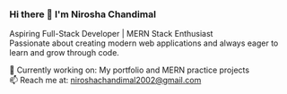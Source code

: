 ### Hi there 👋 I'm Nirosha Chandimal

Aspiring Full-Stack Developer | MERN Stack Enthusiast  
Passionate about creating modern web applications and always eager to learn and grow through code.

🌱 Currently working on: My portfolio and MERN practice projects  
📫 Reach me at: niroshachandimal2002@gmail.com  
